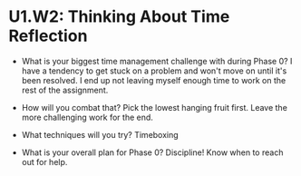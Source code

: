 # U1.W2: Thinking About Time Reflection

* What is your biggest time management challenge with during Phase 0?
I have a tendency to get stuck on a problem and won't move on until it's been resolved. I end up not leaving myself enough time to work on the rest of the assignment.

* How will you combat that?
Pick the lowest hanging fruit first. Leave the more challenging work for the end. 


* What techniques will you try?
Timeboxing

* What is your overall plan for Phase 0?
Discipline! Know when to reach out for help. 